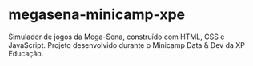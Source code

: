 # megasena-minicamp-xpe
Simulador de jogos da Mega-Sena, construído com HTML, CSS e JavaScript. Projeto desenvolvido durante o Minicamp Data &amp; Dev da XP Educação.
